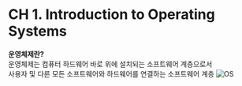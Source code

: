 # CH 1. Introduction to Operating Systems
**운영체제란?** <br>
운영체제는 컴퓨터 하드웨어 바로 위에 설치되는 소프트웨어 계층으로서<br>
사용자 및 다른 모든 소프트웨어와 하드웨어를 연결하는 소프트웨어 계층
![OS](https://upload.wikimedia.org/wikipedia/commons/3/3a/Operating_system_placement_kor.svg)

